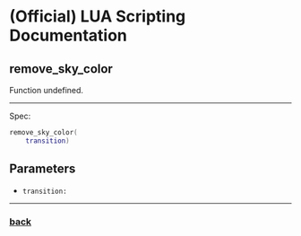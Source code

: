 
# (Official) LUA Scripting Documentation

## remove_sky_color

Function undefined.

___

Spec:

```lua
remove_sky_color(
	transition)
```

## Parameters

- `transition:` 

___

### [back](../other)
